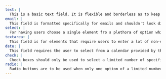 ```yaml
---
text: |
  This is a basic text field. It is flexible and borderless as to keep the layout of the form simple and non-distracting.
email: |
  This field is formatted specifically for emails and shouldn't look different from the basic text input.
select: |
  For having users choose a single element fro a plethora of option while saving space, this element is ideal.
textarea: |
  This field is for elements that require users to enter a lot of non-specific information. ideal for comments or a contact page with an email field built in.
date: |
  This field requires the user to select from a calendar provided by the browser, to select a particular date.
check: |
  Check boxes should only be used to select a limited number of specific choices for the user- and are to be styled distinctly from it's radio counterpart.
radio: |
  Radio buttons are to be used when only one option of a limited number of choices can be selected. Radio buttons are distinctly round.
---
```

